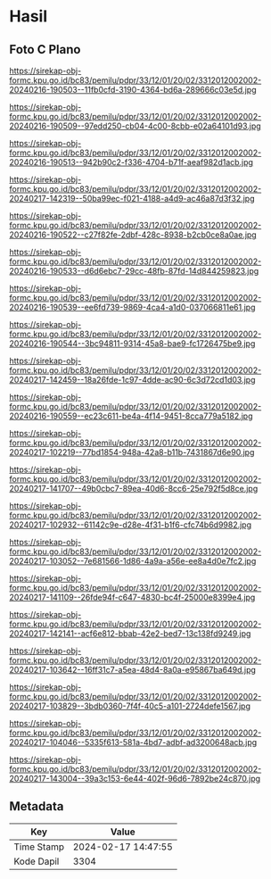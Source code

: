 # Hasil

## Foto C Plano

https://sirekap-obj-formc.kpu.go.id/bc83/pemilu/pdpr/33/12/01/20/02/3312012002002-20240216-190503--11fb0cfd-3190-4364-bd6a-289666c03e5d.jpg

https://sirekap-obj-formc.kpu.go.id/bc83/pemilu/pdpr/33/12/01/20/02/3312012002002-20240216-190509--97edd250-cb04-4c00-8cbb-e02a64101d93.jpg

https://sirekap-obj-formc.kpu.go.id/bc83/pemilu/pdpr/33/12/01/20/02/3312012002002-20240216-190513--942b90c2-f336-4704-b71f-aeaf982d1acb.jpg

https://sirekap-obj-formc.kpu.go.id/bc83/pemilu/pdpr/33/12/01/20/02/3312012002002-20240217-142319--50ba99ec-f021-4188-a4d9-ac46a87d3f32.jpg

https://sirekap-obj-formc.kpu.go.id/bc83/pemilu/pdpr/33/12/01/20/02/3312012002002-20240216-190522--c27f82fe-2dbf-428c-8938-b2cb0ce8a0ae.jpg

https://sirekap-obj-formc.kpu.go.id/bc83/pemilu/pdpr/33/12/01/20/02/3312012002002-20240216-190533--d6d6ebc7-29cc-48fb-87fd-14d844259823.jpg

https://sirekap-obj-formc.kpu.go.id/bc83/pemilu/pdpr/33/12/01/20/02/3312012002002-20240216-190539--ee6fd739-9869-4ca4-a1d0-037066811e61.jpg

https://sirekap-obj-formc.kpu.go.id/bc83/pemilu/pdpr/33/12/01/20/02/3312012002002-20240216-190544--3bc94811-9314-45a8-bae9-fc1726475be9.jpg

https://sirekap-obj-formc.kpu.go.id/bc83/pemilu/pdpr/33/12/01/20/02/3312012002002-20240217-142459--18a26fde-1c97-4dde-ac90-6c3d72cd1d03.jpg

https://sirekap-obj-formc.kpu.go.id/bc83/pemilu/pdpr/33/12/01/20/02/3312012002002-20240216-190559--ec23c611-be4a-4f14-9451-8cca779a5182.jpg

https://sirekap-obj-formc.kpu.go.id/bc83/pemilu/pdpr/33/12/01/20/02/3312012002002-20240217-102219--77bd1854-948a-42a8-b11b-7431867d6e90.jpg

https://sirekap-obj-formc.kpu.go.id/bc83/pemilu/pdpr/33/12/01/20/02/3312012002002-20240217-141707--49b0cbc7-89ea-40d6-8cc6-25e792f5d8ce.jpg

https://sirekap-obj-formc.kpu.go.id/bc83/pemilu/pdpr/33/12/01/20/02/3312012002002-20240217-102932--61142c9e-d28e-4f31-b1f6-cfc74b6d9982.jpg

https://sirekap-obj-formc.kpu.go.id/bc83/pemilu/pdpr/33/12/01/20/02/3312012002002-20240217-103052--7e681566-1d86-4a9a-a56e-ee8a4d0e7fc2.jpg

https://sirekap-obj-formc.kpu.go.id/bc83/pemilu/pdpr/33/12/01/20/02/3312012002002-20240217-141109--26fde94f-c647-4830-bc4f-25000e8399e4.jpg

https://sirekap-obj-formc.kpu.go.id/bc83/pemilu/pdpr/33/12/01/20/02/3312012002002-20240217-142141--acf6e812-bbab-42e2-bed7-13c138fd9249.jpg

https://sirekap-obj-formc.kpu.go.id/bc83/pemilu/pdpr/33/12/01/20/02/3312012002002-20240217-103642--16ff31c7-a5ea-48d4-8a0a-e95867ba649d.jpg

https://sirekap-obj-formc.kpu.go.id/bc83/pemilu/pdpr/33/12/01/20/02/3312012002002-20240217-103829--3bdb0360-7f4f-40c5-a101-2724defe1567.jpg

https://sirekap-obj-formc.kpu.go.id/bc83/pemilu/pdpr/33/12/01/20/02/3312012002002-20240217-104046--5335f613-581a-4bd7-adbf-ad3200648acb.jpg

https://sirekap-obj-formc.kpu.go.id/bc83/pemilu/pdpr/33/12/01/20/02/3312012002002-20240217-143004--39a3c153-6e44-402f-96d6-7892be24c870.jpg


## Metadata

| Key        | Value               |
| ---------- | ------------------- |
| Time Stamp | 2024-02-17 14:47:55 |
| Kode Dapil | 3304                |



